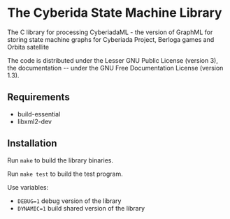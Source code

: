 # The Cyberida State Machine Library

The C library for processing CyberiadaML - the version of GraphML for storing state machine graphs
for Cyberiada Project, Berloga games and Orbita satellite 

The code is distributed under the Lesser GNU Public License (version 3), the documentation -- under
the GNU Free Documentation License (version 1.3).

## Requirements

* build-essential
* libxml2-dev

## Installation

Run `make` to build the library binaries.

Run `make test` to build the test program.

Use variables:
* `DEBUG=1` debug version of the library
* `DYNAMIC=1` build shared version of the library
